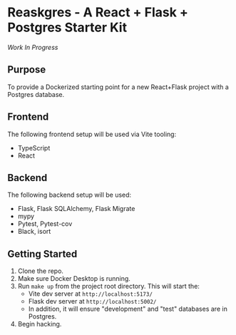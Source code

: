 # Reaskgres - A React + Flask + Postgres Starter Kit
_Work In Progress_

## Purpose

To provide a Dockerized starting point for a new React+Flask project with a Postgres database.

## Frontend

The following frontend setup will be used via Vite tooling:

* TypeScript
* React

## Backend

The following backend setup will be used:

* Flask, Flask SQLAlchemy, Flask Migrate
* mypy
* Pytest, Pytest-cov
* Black, isort

## Getting Started

1. Clone the repo.
1. Make sure Docker Desktop is running.
1. Run `make up` from the project root directory. This will start the:
    * Vite dev server at `http://localhost:5173/`
    * Flask dev server at `http://localhost:5002/`
    * In addition, it will ensure "development" and "test" databases are in Postgres.
1. Begin hacking.
